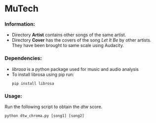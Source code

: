 # MuTech

### Information:
* Directory **Artist** contains other songs of the same artist.
* Directory **Cover** has the covers of the song *Let It Be* by other artists. They have been brought to same scale using Audacity. 

### Dependencies:

* *librosa* is a python package used for music and audio analysis
* To install librosa using pip run:
  ```
  pip install librosa
  ```

### Usage:
Run the following script to obtain the *dtw* score.

```
python dtw_chroma.py [song1] [song2]
```
